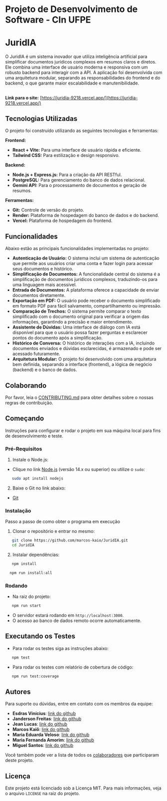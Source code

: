 # Projeto de Desenvolvimento de Software - CIn UFPE

# JuridIA

O JuridIA é um sistema inovador que utiliza inteligência artificial para simplificar documentos jurídicos complexos em resumos claros e diretos. Ele combina uma interface de usuário moderna e responsiva com um robusto backend para interagir com a API. A aplicação foi desenvolvida com uma arquitetura modular, separando as responsabilidades do frontend e do backend, o que garante maior escalabilidade e manutenibilidade.
##
**Link para o site:** [https://juridia-9218.vercel.app/](https://juridia-9218.vercel.app/)
##

## Tecnologias Utilizadas
O projeto foi construído utilizando as seguintes tecnologias e ferramentas:

**Frontend:** 
- **React + Vite:** Para uma interface de usuário rápida e eficiente.
- **Tailwind CSS:** Para estilização e design responsivo.

**Backend:** 
- **Node.js + Express.js:** Para a criação da API RESTful.
- **PostgreSQL:** Para gerenciamento do banco de dados relacional.
- **Gemini API:** Para o processamento de documentos e geração de resumos.

**Ferramentas:** 
- **Git:** Controle de versão do projeto.
- **Render:** Plataforma de hospedagem do banco de dados e do backend.
- **Vercel:** Plataforma de hospedagem do frontend.

## Funcionalidades
Abaixo estão as principais funcionalidades implementadas no projeto:
- **Autenticação de Usuário:** O sistema inclui um sistema de autenticação que permite aos usuários criar uma conta e fazer login para acessar seus documentos e histórico.
-  **Simplificação de Documentos:** A funcionalidade central do sistema é a simplificação de documentos jurídicos complexos, traduzindo-os para uma linguagem mais acessível.
-  **Entrada de Documentos:** A plataforma oferece a capacidade de enviar documentos diretamente.
-  **Exportação em PDF:** O usuário pode receber o documento simplificado em formato PDF para fácil salvamento, compartilhamento ou impressão.
-  **Comparação de Trechos:** O sistema permite comparar o texto simplificado com o documento original para verificar a origem das informações, garantindo a precisão e maior entendimento.
- **Assistente de Dúvidas:** Uma interface de diálogo com IA está disponível para que o usuário possa fazer perguntas e esclarecer pontos do documento após a simplificação.
- **Histórico de Conversa:** O histórico de interações com a IA, incluindo documentos enviados e dúvidas esclarecidas, é armazenado e pode ser acessado futuramente.
- **Arquitetura Modular:** O projeto foi desenvolvido com uma arquitetura bem definida, separando a interface (frontend), a lógica de negócio (backend) e o banco de dados.

## Colaborando

Por favor, leia o [CONTRIBUTING.md](https://github.com/marcos-kaio/JuridIA/blob/main/CONTRIBUTING.md) para obter detalhes sobre o nossas regras de contribuição.

## Começando

Instruções para configurar e rodar o projeto em sua máquina local para fins de desenvolvimento e teste.

### Pré-Requisitos
1. Instale o Node.js:
- Clique no link [Node.js](https://nodejs.org/en/download/) (versão 14.x ou superior) ou utilize o `sudo`:
```bash
   sudo apt install nodejs
```
 2. Baixe o Git no link abaixo:
- [Git](https://git-scm.com/book/en/v2/Getting-Started-Installing-Git)

### Instalação
Passo a passo de como obter o programa em execução
1. Clonar o repositório e entrar no mesmo: 
```bash
   git clone https://github.com/marcos-kaio/JuridIA.git
   cd JuridIA
```
2. Instalar dependências:
```bash
   npm install
```
```bash
  npm run install:all
```
### Rodando
- Na raiz do projeto:
```bash
   npm run start
```
- O servidor estará rodando em `http://localhost:3000`.
- O acesso ao banco de dados remoto ocorre automaticamente.

## Executando os Testes

- Para rodar os testes siga as instruções abaixo:
```bash
   npm test
```
- Para rodar os testes com relatório de cobertura de código:
```bash
   npm run test:coverage
```


## Autores
Para suporte ou dúvidas, entre em contato com os membros da equipe:
- **Esdras Vinícius**: [link do github](https://github.com/esdrasvinicius3)
- **Janderson Freitas**: [link do github](https://github.com/JinzoFreitas)
- **Jean Lucas**: [link do github](https://github.com/JBDhh)
- **Marcos Kaiô**: [link do github](https://github.com/marcos-kaio)
- **Maria Eduarda Veloso**: [link do github](https://github.com/Duda-Veloso)
- **Maria Fernanda Amorim**: [link do github](https://github.com/MariaFFA)
- **Miguel Santos**: [link do github](https://github.com/miguelsndc)

Você também pode ver a lista de todos os [colaboradores](https://github.com/marcos-kaio/JuridIA/graphs/contributors) que participaram deste projeto.

## Licença

Este projeto está licenciado sob a Licença MIT. Para mais informações, veja o arquivo `LICENSE` na raiz do projeto.
